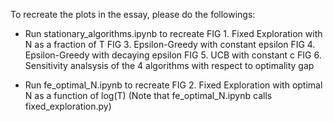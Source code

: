 To recreate the plots in the essay, please do the followings:

- Run stationary_algorithms.ipynb to recreate
    FIG 1. Fixed Exploration with N as a fraction of T
    FIG 3. Epsilon-Greedy with constant epsilon
    FIG 4. Epsilon-Greedy with decaying epsilon
    FIG 5. UCB with constant c
    FIG 6. Sensitivity analsysis of the 4 algorithms with respect to optimality gap

- Run fe_optimal_N.ipynb to recreate
    FIG 2. Fixed Exploration with optimal N as a function of log(T)
  (Note that fe_optimal_N.ipynb calls fixed_exploration.py)